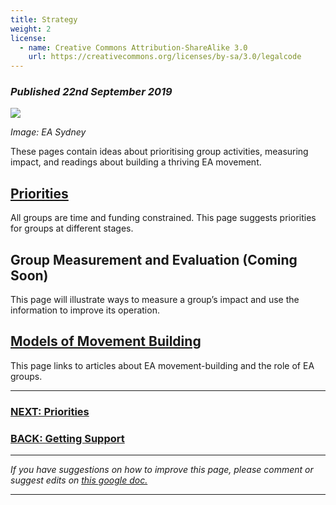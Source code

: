 ```yaml
---
title: Strategy
weight: 2
license:
  - name: Creative Commons Attribution-ShareAlike 3.0
    url: https://creativecommons.org/licenses/by-sa/3.0/legalcode
---
```

### *Published 22nd September 2019*

<p class="large_image_wrapper">
<img src="/img/takeactioneasydney.png" />
</p>

*Image: EA Sydney*

These pages contain ideas about prioritising group activities, measuring impact, and readings about building a thriving EA movement.

## [Priorities](/tips/articles/priorities/)

All groups are time and funding constrained. This page suggests priorities for groups at different stages.

## Group Measurement and Evaluation (Coming Soon)

This page will illustrate ways to measure a group’s impact and use the information to improve its operation.

## [Models of Movement Building](/tips/articles/models/)

This page links to articles about EA movement-building and the role of EA groups.

<hr>

### [NEXT: Priorities](/tips/articles/priorities)

### [BACK: Getting Support](/tips/support/)

<hr>

*If you have suggestions on how to improve this page, please comment or suggest edits on* <a target="_blank" href="https://docs.google.com/document/d/184DGLB798wx185qIqLV6LIoIr3w_XKJvAiWB-I_Rvf8/edit?usp=sharing">*this google doc.*</a>

<hr>